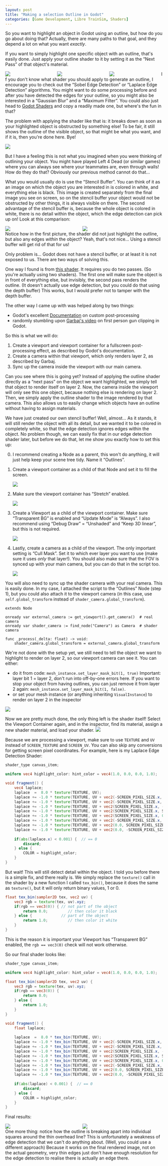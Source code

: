 ```yaml
---
layout: post
title: "Making a selection Outline in Godot"
categories: [Game Development, Libre TrainSim, Shaders]
---
```


So you want to highlight an object in Godot using an outline, but how do you go about doing that?
Actually, there are many paths to that goal, and they depend a lot on what you want *exactly*.

If you want to simply highlight one specific object with an outline, that's easily done. Just apply your outline shader to it by setting it as the “Next Pass” of that object's material.

<div class="sidebysidecontainer">
    <div class="sidebyside" style="width: 33%; float: left;">
        <img src="../images/2021-11-14-godot_outlines/next_pass_1.png">
    </div>
    <div class="sidebyside" style="width: 33%; float: left;">
        <img src="../images/2021-11-14-godot_outlines/next_pass_2.png">
    </div>
    <div class="sidebyside" style="width: 33%; float: left;">
        <img src="../images/2021-11-14-godot_outlines/sphere_outline.png">
    </div>
</div>

If you don't know what shader you should apply to generate an outline, I encourage you to check out the “Sobel Edge Detection” or “Laplace Edge Detection” algorithms. You might want to do some processing before and after you have detected the edges for your outline, so you might also be interested in a “Gaussian Blur” and a “Maximum Filter”.
You could also just head to [Godot Shaders](https://www.godotshaders.com/) and copy a readily made one, but where's the fun in that?

The problem with applying the shader like that is: it breaks down as soon as your highlighted object is obstructed by something else! To be fair, it still shows the outline of the visible object, so that might be what you want, and if it is, then you're done here. Bye!

![](../images/2021-11-14-godot_outlines/sphere_obstructed.png)

But I have a feeling this is not what you imagined when you were thinking of outlining your object. You might have played Left 4 Dead (or similar games) where you can always see where your teammates are, even through walls! How do they do that? Obviously our previous method cannot do that…

What you would usually do is use the “Stencil Buffer”. You can think of it as an image on which the object you are interested in is colored in white, and everything else is black. This image is created separately from the final image you see on screen, so on the stencil buffer your object would not be obstructed by other things, it is always visible on there. The second advantage of the stencil buffer is, because the whole object is colored in white, there is no detail within the object, which the edge detection can pick up on! Look at this comparison:

<div class="sidebysidecontainer">
    <div class="sidebyside" style="width: 49%; float: left;">
        <img src="../images/2021-11-14-godot_outlines/outline_bad.png">
    </div>
    <div class="sidebyside" style="width: 49%; float: left;">
        <img src="../images/2021-11-14-godot_outlines/outline_good.png">
    </div>
</div>

Notice how in the first picture, the shader did not just highlight the outline, but also any edges *within* the object? Yeah, that's not nice… Using a stencil buffer will get rid of that for us!

Only problem is… Godot does not have a stencil buffer, or at least it is not exposed to us. There are two ways of solving this. 

One way I found is from [this shader](https://godotshaders.com/shader/outline-silhouette-shader/). It requires you do two passes. (So you're actually using two shaders). The first one will make sure the object is in front of everything else, but invisibly, the second pass renders the outline. (It doesn't actually use edge detection, but you could do that using the depth buffer) This works, but I would prefer not to tamper with the depth buffer.

The other way I came up with was helped along by two things: 
- Godot's excellent [Documentation](https://docs.godotengine.org/en/stable/tutorials/viewports/custom_postprocessing.html) on custom post-processing
- randomly stumbling upon [Garbaj's video](https://www.youtube.com/watch?v=9i6uxm_ioG0) on first person gun clipping in Godot.

So this is what we will do:
1. Create a viewport and viewport container for a fullscreen post-processing effect, as described by Godot's documentation.
2. Create a camera within that viewport, which only renders layer 2, as described by Garbaj.
3. Sync up the camera inside the viewport with our main camera.

Can you see where this is going yet?
Instead of applying the outline shader directly as a “next pass” on the object we want highlighted, we simply tell that object to render itself on layer 2. Now, the camera inside the viewport will only see this one object, because nothing else is rendering on layer 2. Then, we simply apply the outline shader to the image rendered by that camera. This also allows us to easily change which objects have an outline without having to assign materials.

We have just created our own stencil buffer! Well, almost…
As it stands, it will still render the object with all its detail, but we wanted it to be colored in completely white, so that the edge detection ignores edges within the object. No problem though, we can easily fix that in our edge detection shader later, but before we do that, let me show you exactly how to set this up:

0. I recommend creating a Node as a parent, this won't do anything, it will just help keep your scene tree tidy. Name it “Outlines”.
1. Create a viewport container as a child of that Node and set it to fill the screen.

    ![](../images/2021-11-14-godot_outlines/full_rect.png)

2. Make sure the viewport container has “Stretch” enabled.

    ![](../images/2021-11-14-godot_outlines/stretch.png)

3. Create a Viewport as a child of the viewport container. Make sure “Transparent BG” is enabled and “Update Mode” is “Always”. I also recommend using “Debug Draw” = “Unshaded” and “Keep 3D linear”, but this is not required.

    ![](../images/2021-11-14-godot_outlines/viewport.png)

5. Lastly, create a camera as a child of the viewport. The only important setting is “Cull Mask”. Set it to which ever layer you want to use (make sure it uses *only* that layer!). You should also make sure that the FOV is synced up with your main camera, but you can do that in the script too.

    ![](../images/2021-11-14-godot_outlines/camera.png)

You will also need to sync up the shader camera with your real camera. This is easily done. In my case, I attached the script to the “Outlines” Node (step 1), but you could also attach it to the viewport camera (in this case, use `self.global_transform` instead of `shader_camera.global_transform`).
```gdscript
extends Node

onready var external_camera := get_viewport().get_camera()  # real camera
onready var shader_camera := find_node("Camera") as Camera  # shader camera

func _process(_delta: float) -> void:
    shader_camera.global_transform = external_camera.global_transform
```

We're not done with the setup yet, we still need to tell the object we want to highlight to render on layer 2, so our viewport camera can see it. You can either:
- do it from code: `mesh_instance.set_layer_mask_bit(1, true)` Important: layer bit 1 = layer 2, don't run into off-by-one errors here. If you want to stop your object from having outlines, you can just remove it from layer 2 again: `mesh_instance.set_layer_mask_bit(1, false)`.
- or set your mesh instance (or anything inheriting `VisualInstance`) to render on layer 2 in the inspector

![](../images/2021-11-14-godot_outlines/meshinstance.png)


Now we are pretty much done, the only thing left is the shader itself!
Select the Viewport Container again, and in the inspector, find its material, assign a new shader material, and load your shader.
![](../images/2021-11-14-godot_outlines/material.png)

Because we are processing a viewport, make sure to use `TEXTURE` and `UV` instead of `SCREEN_TEXTURE` and `SCREEN_UV`. You can also skip any conversions for getting screen pixel coordinates. For example, here is my Laplace Edge Detection Shader:
```glsl
shader_type canvas_item;

uniform vec4 highlight_color: hint_color = vec4(1.0, 0.0, 0.0, 1.0);

void fragment() {
    vec4 laplace;
    laplace  =  8.0 * texture(TEXTURE, UV);
    laplace += -1.0 * texture(TEXTURE, UV + vec2(-SCREEN_PIXEL_SIZE.x, -SCREEN_PIXEL_SIZE.y));
    laplace += -1.0 * texture(TEXTURE, UV + vec2(-SCREEN_PIXEL_SIZE.x, SCREEN_PIXEL_SIZE.y));
    laplace += -1.0 * texture(TEXTURE, UV + vec2(SCREEN_PIXEL_SIZE.x, -SCREEN_PIXEL_SIZE.y));
    laplace += -1.0 * texture(TEXTURE, UV + vec2(SCREEN_PIXEL_SIZE.x, SCREEN_PIXEL_SIZE.y));
    laplace += -1.0 * texture(TEXTURE, UV + vec2(SCREEN_PIXEL_SIZE.x, 0.0));
    laplace += -1.0 * texture(TEXTURE, UV + vec2(-SCREEN_PIXEL_SIZE.x, 0.0));
    laplace += -1.0 * texture(TEXTURE, UV + vec2(0.0, SCREEN_PIXEL_SIZE.y));
    laplace += -1.0 * texture(TEXTURE, UV + vec2(0.0, -SCREEN_PIXEL_SIZE.y));
    
    if(abs(laplace.x) < 0.001) {  // == 0
        discard; 
    } else { 
        COLOR = highlight_color; 
    }
}
```

But wait! This will still detect detail within the object. I told you before there is a simple fix, and there really is. We simply replace the `texture()` call in the shader by a new function I called `tex_bin()`, because it does the same as `texture()`, but it will only return binary values, 1 or 0.
```glsl
float tex_bin(sampler2D tex, vec2 uv) {
    vec3 rgb = texture(tex, uv).xyz;
    if(rgb == vec3(0)) { // not part of the object
        return 0.0;         // then color it black
    } else {             // part of the object
        return 1.0;         // then color it white
    }
}
```
This is the reason it is important your Viewport has “Transparent BG” enabled, the `rgb == vec3(0)` check will not work otherwise.

So our final shader looks like:
```glsl
shader_type canvas_item;

uniform vec4 highlight_color: hint_color = vec4(1.0, 0.0, 0.0, 1.0);

float tex_bin(sampler2D tex, vec2 uv) {
    vec3 rgb = texture(tex, uv).xyz;
    if(rgb == vec3(0)) {
        return 0.0;
    } else {
        return 1.0;
    }
}

void fragment() { 
    float laplace;
    
    laplace  =  8.0 * tex_bin(TEXTURE, UV);
    laplace += -1.0 * tex_bin(TEXTURE, UV + vec2(-SCREEN_PIXEL_SIZE.x, -SCREEN_PIXEL_SIZE.y));
    laplace += -1.0 * tex_bin(TEXTURE, UV + vec2(-SCREEN_PIXEL_SIZE.x, SCREEN_PIXEL_SIZE.y));
    laplace += -1.0 * tex_bin(TEXTURE, UV + vec2(SCREEN_PIXEL_SIZE.x, -SCREEN_PIXEL_SIZE.y));
    laplace += -1.0 * tex_bin(TEXTURE, UV + vec2(SCREEN_PIXEL_SIZE.x, SCREEN_PIXEL_SIZE.y));
    laplace += -1.0 * tex_bin(TEXTURE, UV + vec2(SCREEN_PIXEL_SIZE.x, 0.0));
    laplace += -1.0 * tex_bin(TEXTURE, UV + vec2(-SCREEN_PIXEL_SIZE.x, 0.0));
    laplace += -1.0 * tex_bin(TEXTURE, UV + vec2(0.0, SCREEN_PIXEL_SIZE.y));
    laplace += -1.0 * tex_bin(TEXTURE, UV + vec2(0.0, -SCREEN_PIXEL_SIZE.y));
    
    if(abs(laplace) < 0.001) {  // == 0
        discard; 
    } else { 
        COLOR = highlight_color; 
    }
}
```

Final results:

<div class="sidebysidecontainer">
    <div class="sidebyside" style="width: 49%; float: left;">
        <img src="../images/2021-11-14-godot_outlines/before.png">
    </div>
    <div class="sidebyside" style="width: 49%; float: left;">
        <img src="../images/2021-11-14-godot_outlines/results.png">
    </div>
</div>

One more thing: notice how the outline is breaking apart into individual squares around the thin overhead line? This is unfortunately a weakness of edge detection that we can't do anything about. (Well, you could use a different approach) Because it works on the final rendered image, not on the actual geometry, very thin edges just don't have enough resolution for the edge detection to realise there is actually an edge there.